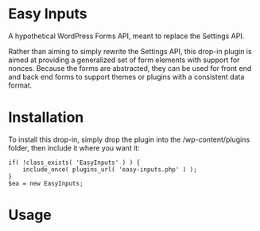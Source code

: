 Easy Inputs
===========

A hypothetical WordPress Forms API, meant to replace the Settings API.

Rather than aiming to simply rewrite the Settings API, this drop-in plugin is aimed at providing a generalized set of form elements with support for nonces. Because the forms are abstracted, they can be used for front end and back end forms to support themes or plugins with a consistent data format.

Installation
============

To install this drop-in, simply drop the plugin into the /wp-content/plugins folder, then include it where you want it:
```
if( !class_exists( 'EasyInputs' ) ) {
	include_once( plugins_url( 'easy-inputs.php' ) );
}
$ea	= new EasyInputs;
```

Usage
=====

